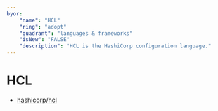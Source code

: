 ```yaml
---
byor:
    "name": "HCL"
    "ring": "adopt"
    "quadrant": "languages & frameworks"
    "isNew": "FALSE"
    "description": "HCL is the HashiCorp configuration language."
---
```


# HCL

- [hashicorp/hcl](https://github.com/hashicorp/hcl)
